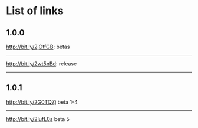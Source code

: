 # List of links
## 1.0.0
http://bit.ly/2jOtfGB: betas

------

http://bit.ly/2wt5nBd: release

------

## 1.0.1
http://bit.ly/2G0TQZj beta 1-4

-----

http://bit.ly/2IufL0s beta 5
